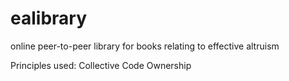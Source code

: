 # ealibrary
online peer-to-peer library for books relating to effective altruism

Principles used:
Collective Code Ownership
